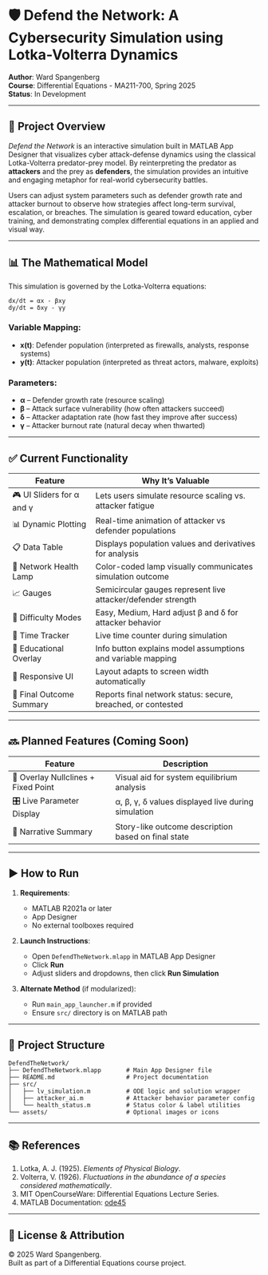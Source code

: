 # 🛡️ Defend the Network: A Cybersecurity Simulation using Lotka-Volterra Dynamics

**Author**: Ward Spangenberg  
**Course**: Differential Equations - MA211-700, Spring 2025  
**Status**: In Development

---

## 📘 Project Overview

_Defend the Network_ is an interactive simulation built in MATLAB App Designer that visualizes cyber attack-defense dynamics using the classical Lotka-Volterra predator-prey model. By reinterpreting the predator as **attackers** and the prey as **defenders**, the simulation provides an intuitive and engaging metaphor for real-world cybersecurity battles.

Users can adjust system parameters such as defender growth rate and attacker burnout to observe how strategies affect long-term survival, escalation, or breaches. The simulation is geared toward education, cyber training, and demonstrating complex differential equations in an applied and visual way.

---

## 📊 The Mathematical Model

This simulation is governed by the Lotka-Volterra equations:

```
dx/dt = αx - βxy  
dy/dt = δxy - γy
```

### Variable Mapping:
- **x(t)**: Defender population (interpreted as firewalls, analysts, response systems)
- **y(t)**: Attacker population (interpreted as threat actors, malware, exploits)

### Parameters:
- **α** – Defender growth rate (resource scaling)
- **β** – Attack surface vulnerability (how often attackers succeed)
- **δ** – Attacker adaptation rate (how fast they improve after success)
- **γ** – Attacker burnout rate (natural decay when thwarted)

---

## ✅ Current Functionality

| Feature | Why It’s Valuable |
|--------|--------------------|
| 🎮 UI Sliders for α and γ | Lets users simulate resource scaling vs. attacker fatigue |
| 📊 Dynamic Plotting | Real-time animation of attacker vs defender populations |
| 📋 Data Table | Displays population values and derivatives for analysis |
| 🚦 Network Health Lamp | Color-coded lamp visually communicates simulation outcome |
| 📈 Gauges | Semicircular gauges represent live attacker/defender strength |
| 🎯 Difficulty Modes | Easy, Medium, Hard adjust β and δ for attacker behavior |
| 📅 Time Tracker | Live time counter during simulation |
| 🧠 Educational Overlay | Info button explains model assumptions and variable mapping |
| 🔄 Responsive UI | Layout adapts to screen width automatically |
| 📝 Final Outcome Summary | Reports final network status: secure, breached, or contested |

---

## 🔜 Planned Features (Coming Soon)

| Feature | Description |
|--------|-------------|
| 🔀 Overlay Nullclines + Fixed Point | Visual aid for system equilibrium analysis |
| 🎛️ Live Parameter Display | α, β, γ, δ values displayed live during simulation |
| 🧾 Narrative Summary | Story-like outcome description based on final state |

---

## ▶️ How to Run

1. **Requirements**:
   - MATLAB R2021a or later
   - App Designer
   - No external toolboxes required

2. **Launch Instructions**:
   - Open `DefendTheNetwork.mlapp` in MATLAB App Designer
   - Click **Run**
   - Adjust sliders and dropdowns, then click **Run Simulation**

3. **Alternate Method** (if modularized):
   - Run `main_app_launcher.m` if provided
   - Ensure `src/` directory is on MATLAB path

---

## 📁 Project Structure

```
DefendTheNetwork/
├── DefendTheNetwork.mlapp       # Main App Designer file
├── README.md                    # Project documentation
├── src/
│   ├── lv_simulation.m          # ODE logic and solution wrapper
│   ├── attacker_ai.m            # Attacker behavior parameter config
│   └── health_status.m          # Status color & label utilities
└── assets/                      # Optional images or icons
```

---

## 📚 References

1. Lotka, A. J. (1925). *Elements of Physical Biology*.  
2. Volterra, V. (1926). *Fluctuations in the abundance of a species considered mathematically*.  
3. MIT OpenCourseWare: Differential Equations Lecture Series.  
4. MATLAB Documentation: [ode45](https://www.mathworks.com/help/matlab/ref/ode45.html)

---

## 📜 License & Attribution

© 2025 Ward Spangenberg.  
Built as part of a Differential Equations course project.
